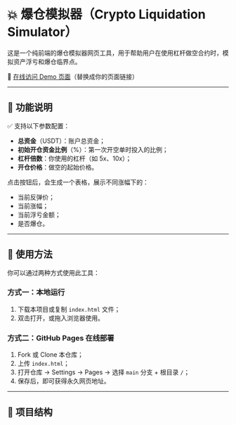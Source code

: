 # 💥 爆仓模拟器（Crypto Liquidation Simulator）

这是一个纯前端的爆仓模拟器网页工具，用于帮助用户在使用杠杆做空合约时，模拟资产浮亏和爆仓临界点。

📍 [在线访问 Demo 页面](https://你的用户名.github.io/liquidation-simulator)（替换成你的页面链接）

---

## 🧮 功能说明

✅ 支持以下参数配置：

- **总资金**（USDT）：账户总资金；
- **初始开仓资金比例**（%）：第一次开空单时投入的比例；
- **杠杆倍数**：你使用的杠杆（如 5x、10x）；
- **开仓价格**：做空的起始价格。

点击按钮后，会生成一个表格，展示不同涨幅下的：

- 当前反弹价；
- 当前涨幅；
- 当前浮亏金额；
- 是否爆仓。

---

## 🔧 使用方法

你可以通过两种方式使用此工具：

### 方式一：本地运行

1. 下载本项目或复制 `index.html` 文件；
2. 双击打开，或拖入浏览器使用。

### 方式二：GitHub Pages 在线部署

1. Fork 或 Clone 本仓库；
2. 上传 `index.html`；
3. 打开仓库 → Settings → Pages → 选择 `main` 分支 + 根目录 `/`；
4. 保存后，即可获得永久网页地址。

---

## 📁 项目结构

